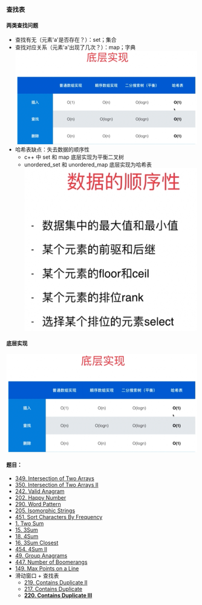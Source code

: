 ### 查找表

#### 两类查找问题
- 查找有无（元素'a'是否存在？）：set；集合
- 查找对应关系（元素'a'出现了几次？）：map；字典
![底层实现](底层实现.png)
- 哈希表缺点：失去数据的顺序性
    - c++ 中 set 和 map 底层实现为平衡二叉树
    - unordered_set 和 unordered_map 底层实现为哈希表
![数据顺序性](数据顺序性.png)

#### 底层实现
![底层实现](底层实现.png)

#### 题目：
- [349. Intersection of Two Arrays](https://leetcode.com/problems/intersection-of-two-arrays/description/)
- [350. Intersection of Two Arrays II](https://leetcode.com/problems/intersection-of-two-arrays-ii/description/)
- [242. Valid Anagram](https://leetcode.com/problems/valid-anagram/)
- [202. Happy Number](https://leetcode.com/problems/happy-number/)
- [290. Word Pattern](https://leetcode.com/problems/word-pattern/)
- [205. Isomorphic Strings](https://leetcode.com/problems/isomorphic-strings/)
- [451. Sort Characters By Frequency](https://leetcode.com/problems/sort-characters-by-frequency/)
- [1. Two Sum](https://leetcode.com/problems/two-sum/)
- [15. 3Sum](https://leetcode.com/problems/3sum/)
- [18. 4Sum](https://leetcode.com/problems/4sum/)
- [16. 3Sum Closest](https://leetcode.com/problems/3sum-closest/)
- [454. 4Sum II](https://leetcode.com/problems/4sum-ii/)
- [49. Group Anagrams](https://leetcode.com/problems/group-anagrams/)
- [447. Number of Boomerangs](https://leetcode.com/problems/number-of-boomerangs/)
- [149. Max Points on a Line](https://leetcode.com/problems/max-points-on-a-line/)
- 滑动窗口 + 查找表
    - [219. Contains Duplicate II](https://leetcode.com/problems/contains-duplicate-ii/)
    - [217. Contains Duplicate](https://leetcode.com/problems/contains-duplicate/)
    - **[220. Contains Duplicate III](https://leetcode.com/problems/contains-duplicate-iii/)**
